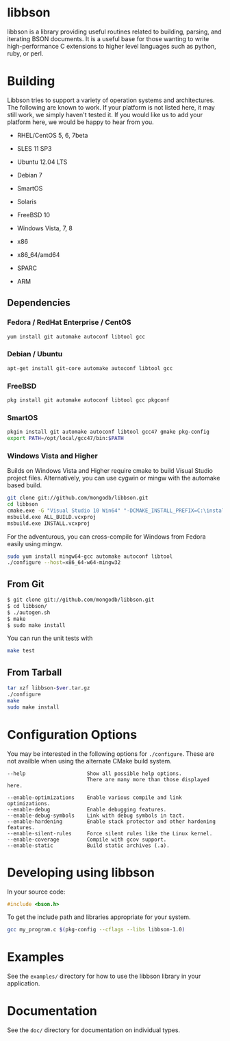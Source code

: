 # libbson

libbson is a library providing useful routines related to building, parsing,
and iterating BSON documents.  It is a useful base for those wanting to write
high-performance C extensions to higher level languages such as python, ruby,
or perl.


# Building

Libbson tries to support a variety of operation systems and architectures.
The following are known to work. If your platform is not listed here, it may
still work, we simply haven't tested it. If you would like us to add your
platform here, we would be happy to hear from you.

 * RHEL/CentOS 5, 6, 7beta
 * SLES 11 SP3
 * Ubuntu 12.04 LTS
 * Debian 7
 * SmartOS
 * Solaris
 * FreeBSD 10
 * Windows Vista, 7, 8

 * x86
 * x86_64/amd64
 * SPARC
 * ARM

## Dependencies

### Fedora / RedHat Enterprise / CentOS

```sh
yum install git automake autoconf libtool gcc
```

### Debian / Ubuntu

```sh
apt-get install git-core automake autoconf libtool gcc
```

### FreeBSD

```sh
pkg install git automake autoconf libtool gcc pkgconf
```

### SmartOS

```sh
pkgin install git automake autoconf libtool gcc47 gmake pkg-config
export PATH=/opt/local/gcc47/bin:$PATH
```

### Windows Vista and Higher

Builds on Windows Vista and Higher require cmake to build Visual Studio project files.
Alternatively, you can use cygwin or mingw with the automake based build.

```sh
git clone git://github.com/mongodb/libbson.git
cd libbson
cmake.exe -G "Visual Studio 10 Win64" "-DCMAKE_INSTALL_PREFIX=C:\install\path"
msbuild.exe ALL_BUILD.vcxproj
msbuild.exe INSTALL.vcxproj
```

For the adventurous, you can cross-compile for Windows from Fedora easily using mingw.

```sh
sudo yum install mingw64-gcc automake autoconf libtool
./configure --host=x86_64-w64-mingw32
```

## From Git

```sh
$ git clone git://github.com/mongodb/libbson.git
$ cd libbson/
$ ./autogen.sh
$ make
$ sudo make install
```

You can run the unit tests with

```sh
make test
```

## From Tarball

```sh
tar xzf libbson-$ver.tar.gz
./configure
make
sudo make install
```

# Configuration Options

You may be interested in the following options for `./configure`.
These are not availble when using the alternate CMake build system.

```
--help                    Show all possible help options.
                          There are many more than those displayed here.

--enable-optimizations    Enable various compile and link optimizations.
--enable-debug            Enable debugging features.
--enable-debug-symbols    Link with debug symbols in tact.
--enable-hardening        Enable stack protector and other hardening features.
--enable-silent-rules     Force silent rules like the Linux kernel.
--enable-coverage         Compile with gcov support.
--enable-static           Build static archives (.a).
```

# Developing using libbson

In your source code:

```c
#include <bson.h>
```

To get the include path and libraries appropriate for your system.

```sh
gcc my_program.c $(pkg-config --cflags --libs libbson-1.0)
```

# Examples

See the `examples/` directory for how to use the libbson library in your
application.

# Documentation

See the `doc/` directory for documentation on individual types.

